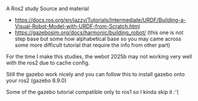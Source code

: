 A Ros2 study 
Source and material
- https://docs.ros.org/en/jazzy/Tutorials/Intermediate/URDF/Building-a-Visual-Robot-Model-with-URDF-from-Scratch.html
- https://gazebosim.org/docs/harmonic/building_robot/ (this one is not step base but some how alphabetical base so you may came across some more difficult tutorial that require the info from other part)

For the time I make this studies, the webot 2025b may not working very well with the ros2 due to cache config.

Still the gazebo work nicely and you can follow this to install gazebo onto your ros2 (gazebo 8.9.0)

Some of the gazebo tutorial compatible only to ros1 so I kinda skip it :'(
